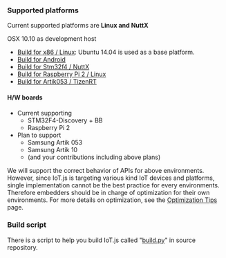 ### Supported platforms
Current supported platforms are **Linux and NuttX**

OSX 10.10 as development host

* [Build for x86 / Linux](build/Build-for-x86-Linux.md): Ubuntu 14.04 is used as a base platform.
* [Build for Android](build/Build-for-Android.md)
* [Build for Stm32f4 / NuttX](build/Build-for-STM32F4-NuttX.md)
* [Build for Raspberry Pi 2 / Linux](build/Build-for-RPi2-Linux.md)
* [Build for Artik053 / TizenRT](build/Build-for-ARTIK053-TizenRT)

#### H/W boards
* Current supporting
    * STM32F4-Discovery + BB
    * Raspberry Pi 2
* Plan to support
    * Samsung Artik 053
    * Samsung Artik 10
    * (and your contributions including above plans)

We will support the correct behavior of APIs for above environments. However, since IoT.js is targeting various kind IoT devices and platforms, single implementation cannot be the best practice for every environments. Therefore embedders should be in charge of optimization for their own environments. For more details on optimization, see the [Optimization Tips](devs/Optimization-Tips.md) page.


### Build script
There is a script to help you build IoT.js called "[build.py](https://github.com/Samsung/iotjs/blob/master/tools/build.py)" in source repository.

